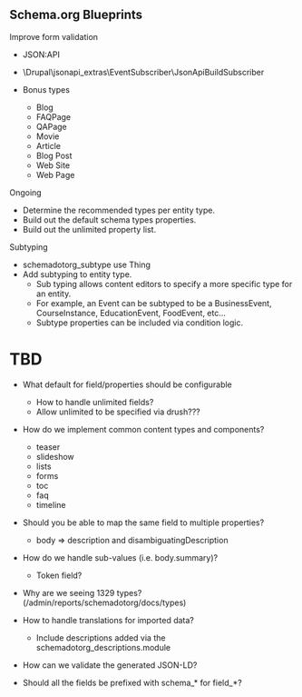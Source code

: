 Schema.org Blueprints
---------------------

Improve form validation

- JSON:API
- \Drupal\jsonapi_extras\EventSubscriber\JsonApiBuildSubscriber

- Bonus types
  - Blog
  - FAQPage
  - QAPage
  - Movie
  - Article
  - Blog Post
  - Web Site
  - Web Page

Ongoing
- Determine the recommended types per entity type.
- Build out the default schema types properties.
- Build out the unlimited property list.

Subtyping
- schemadotorg_subtype use Thing
- Add subtyping to entity type.
  - Sub typing allows content editors to specify a more specific type for an entity.
  - For example, an Event can be subtyped to be a BusinessEvent, CourseInstance, EducationEvent, FoodEvent, etc...
  - Subtype properties can be included via condition logic.


# TBD

- What default for field/properties should be configurable
  - How to handle unlimited fields?
  - Allow unlimited to be specified via drush???

- How do we implement common content types and components?
  - teaser
  - slideshow
  - lists
  - forms
  - toc
  - faq
  - timeline

- Should you be able to map the same field to multiple properties?
  - body => description and disambiguatingDescription

- How do we handle sub-values (i.e. body.summary)?
  - Token field?

- Why are we seeing 1329 types? (/admin/reports/schemadotorg/docs/types)

- How to handle translations for imported data?
  - Include descriptions added via the schemadotorg_descriptions.module

- How can we validate the generated JSON-LD?

- Should all the fields be prefixed with schema_* for field_*?
